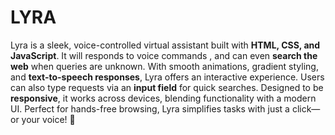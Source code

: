 # LYRA

Lyra is a sleek, voice-controlled virtual assistant built with **HTML, CSS, and JavaScript**. It will responds to voice commands , and can even **search the web** when queries are unknown. With smooth animations, gradient styling, and **text-to-speech responses**, Lyra offers an interactive experience. Users can also type requests via an **input field** for quick searches. Designed to be **responsive**, it works across devices, blending functionality with a modern UI. Perfect for hands-free browsing, Lyra simplifies tasks with just a click—or your voice! 🚀
